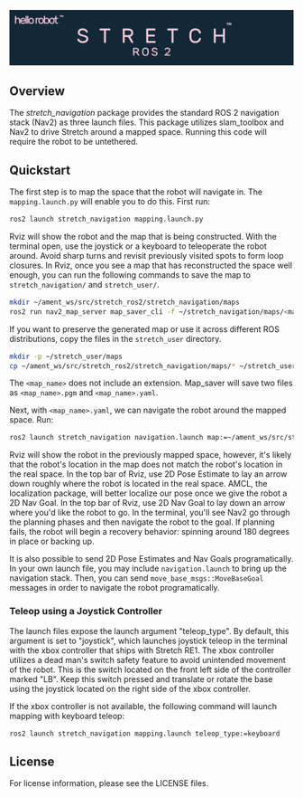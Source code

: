 ![](../images/banner.png)

## Overview

The *stretch_navigation* package provides the standard ROS 2 navigation stack (Nav2) as three launch files. This package utilizes slam_toolbox and Nav2 to drive Stretch around a mapped space. Running this code will require the robot to be untethered.

## Quickstart

The first step is to map the space that the robot will navigate in. The `mapping.launch.py` will enable you to do this. First run:

```bash
ros2 launch stretch_navigation mapping.launch.py
```

Rviz will show the robot and the map that is being constructed. With the terminal open, use the joystick or a keyboard to teleoperate the robot around. Avoid sharp turns and revisit previously visited spots to form loop closures. In Rviz, once you see a map that has reconstructed the space well enough, you can run the following commands to save the map to `stretch_navigation/` and `stretch_user/`.

```bash
mkdir ~/ament_ws/src/stretch_ros2/stretch_navigation/maps
ros2 run nav2_map_server map_saver_cli -f ~/stretch_navigation/maps/<map_name>
```

If you want to preserve the generated map or use it across different ROS distributions, copy the files in the `stretch_user` directory.

```bash
mkdir -p ~/stretch_user/maps
cp ~/ament_ws/src/stretch_ros2/stretch_navigation/maps/* ~/stretch_user/maps
```

The `<map_name>` does not include an extension. Map_saver will save two files as `<map_name>.pgm` and `<map_name>.yaml`.

Next, with `<map_name>.yaml`, we can navigate the robot around the mapped space. Run:

```bash
ros2 launch stretch_navigation navigation.launch map:=~/ament_ws/src/stretch_ros2/stretch_navigation/maps/<map_name>.yaml
```

Rviz will show the robot in the previously mapped space, however, it's likely that the robot's location in the map does not match the robot's location in the real space. In the top bar of Rviz, use 2D Pose Estimate to lay an arrow down roughly where the robot is located in the real space. AMCL, the localization package, will better localize our pose once we give the robot a 2D Nav Goal. In the top bar of Rviz, use 2D Nav Goal to lay down an arrow where you'd like the robot to go. In the terminal, you'll see Nav2 go through the planning phases and then navigate the robot to the goal. If planning fails, the robot will begin a recovery behavior: spinning around 180 degrees in place or backing up.

It is also possible to send 2D Pose Estimates and Nav Goals programatically. In your own launch file, you may include `navigation.launch` to bring up the navigation stack. Then, you can send `move_base_msgs::MoveBaseGoal` messages in order to navigate the robot programatically.

<!-- ### Running in Simulation

To perform mapping and navigation in the Gazebo simulation of Stretch, substitute the `mapping_gazebo.launch` and `navigation_gazebo.launch` launch files into the commands above. The default Gazebo environment is the Willow Garage HQ. Use the "world" ROS argument to specify the Gazebo world within which to spawn Stretch.

```bash
roslaunch stretch_navigation mapping_gazebo.launch gazebo_world:=worlds/willowgarage.world
``` -->

### Teleop using a Joystick Controller

The launch files expose the launch argument "teleop_type". By default, this argument is set to "joystick", which launches joystick teleop in the terminal with the xbox controller that ships with Stretch RE1. The xbox controller utilizes a dead man's switch safety feature to avoid unintended movement of the robot. This is the switch located on the front left side of the controller marked "LB". Keep this switch pressed and translate or rotate the base using the joystick located on the right side of the xbox controller.

If the xbox controller is not available, the following command will launch mapping with keyboard teleop:

```bash
ros2 launch stretch_navigation mapping.launch teleop_type:=keyboard
```

<!-- ### Using ROS Remote Master

If you have set up [ROS Remote Master](https://docs.hello-robot.com/untethered_operation/#ros-remote-master) for [untethered operation](https://docs.hello-robot.com/untethered_operation/), you can use Rviz and teleop locally with the following commands:

```bash
# On Robot
roslaunch stretch_navigation mapping.launch rviz:=false teleop_type:=none

# On your machine, Terminal 1:
rviz -d `rospack find stretch_navigation`/rviz/mapping.launch
# On your machine, Terminal 2:
roslaunch stretch_core teleop_twist.launch teleop_type:=keyboard # or use teleop_type:=joystick if you have a controller
``` -->

## License

For license information, please see the LICENSE files.
